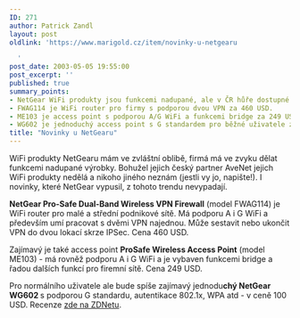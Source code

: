 ```yaml
---
ID: 271
author: Patrick Zandl
layout: post
oldlink: 'https://www.marigold.cz/item/novinky-u-netgearu

  '
post_date: 2003-05-05 19:55:00
post_excerpt: ''
published: true
summary_points:
- NetGear WiFi produkty jsou funkcemi nadupané, ale v ČR hůře dostupné.
- FWAG114 je WiFi router pro firmy s podporou dvou VPN za 460 USD.
- ME103 je access point s podporou A/G WiFi a funkcemi bridge za 249 USD.
- WG602 je jednoduchý access point s G standardem pro běžné uživatele za 100 USD.
title: "Novinky u NetGearu"
---
```


<p>
WiFi produkty NetGearu mám ve zvláštní oblibě, firmá má ve zvyku dělat funkcemi nadupané výrobky. Bohužel jejich český partner AveNet jejich WiFi produkty nedělá a nikoho jiného neznám (jestli vy jo, napište!). I novinky, které NetGear vypusil, z tohoto trendu nevypadají.</p>

<p>
<STRONG>NetGear Pro-Safe Dual-Band Wireless VPN Firewall</STRONG> (model FWAG114) je WiFi router pro malé a střední podnikové sítě. Má podporu A i G WiFi a především umí pracovat s dvěmi VPN najednou. Může sestavit nebo ukončit VPN do dvou lokací skrze IPSec. Cena 460 USD. </p>

<p>
Zajímavý je také access point <STRONG>ProSafe Wireless Access Point</STRONG> (model ME103) - má rovněž podporu A i G WiFi a je vybaven funkcemi bridge a řadou dalších funkcí pro firemní sítě. Cena 249 USD. </p>

<p>
Pro normálního uživatele ale bude spíše zajímavý jednodu<STRONG>chý NetGear WG602 </STRONG>s podporou G standardu, autentikace 802.1x, WPA atd - v ceně 100 USD. Recenze <A href="http://www.zdnet.com/supercenter/stories/overview/0,12069,589834,00.html" target=_blank>zde na ZDNetu</A>.</p>